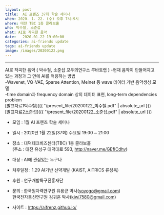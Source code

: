 ```yaml
---
layout: post
title:  AI 프렌즈 37회 학술 세미나
when: 2020. 1. 22. (수) 오후 7시-9시
where: 대전 TBC 1층 콜라보홀
who: 박수철, 소준섭
what: AI로 작곡한 음악
date:   2020-01-22 19:00:00
categories: ai-friends update
tags: ai-friends update
image: /images/20200122.png
---
```

***  
AI로 작곡한 음악 ( 박수철, 소준섭 모두의연구소 루바토랩 )
-현재 음악이 만들어지고 있는 과정과 그 안에 AI를 적용하는 방법  
-Wavenet, VQ-VAE, Sparse Attention, Melnet 등 wave 데이터 기반 음악생성 모델    
-time domain과 frequency domain 상의 데이터 표현, long-term dependencies problem  
[발표자료1박수철]({{ "/present_file/20200122_박수철.pdf" | absolute_url }})  
[발표자료2소준섭]({{ "/present_file/20200122_소준섭.pdf" | absolute_url }})  





- 모임 : 1월 AI 프렌즈 학술 세미나  
- 일시 : 2020년 1월 22일(37회) 수요일 19:00 ~ 21:00  
- 장소 : 대덕테크비즈센터(TBC) 1층 콜라보홀  
             (주소 : 대전 유성구 대덕대로 593, http://naver.me/GEfICdhv)  
- 대상 : AI에 관심있는 누구나  
- 차후일정 : 1.29 AI기반 신약개발 (KAIST, AITRICS 류성옥)  


- 후원 : 연구개발특구진흥재단  
- 문의 : 한국원자력연구원 유용균 박사(yoyogo@gmail.com)  
             한국전자통신연구원 김귀훈 박사(kiwi7580@gmail.com)  
- 사이트 : https://aifrenz.github.io/ 
